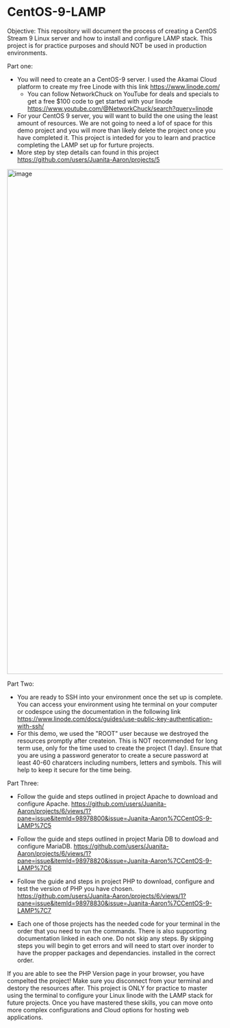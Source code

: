 # CentOS-9-LAMP

Objective: This repository will document the process of creating a CentOS Stream 9 Linux server and how to install and configure LAMP stack. This project is for practice purposes and should NOT be used in production environments. 

Part one: 
- You will need to create an a CentOS-9 server. I used the Akamai Cloud platform to create my free Linode with this link https://www.linode.com/
  - You can follow NetworkChuck on YouTube for deals and specials to get a free $100 code to get started with your linode https://www.youtube.com/@NetworkChuck/search?query=linode
- For your CentOS 9 server, you will want to build the one using the least amount of resources. We are not going to need a lof of space for this demo project and you will more than likely delete the project once you have completed it. This project is inteded for you to learn and practice completing the LAMP set up for furture projects.
- More step by step details can found in this project https://github.com/users/Juanita-Aaron/projects/5
<img width="1178" alt="image" src="https://github.com/user-attachments/assets/f2548d42-efdc-40a3-86e1-5e32a79818fe" />


Part Two: 
- You are ready to SSH into your environment once the set up is complete. You can access your environment using hte terminal on your computer or codespce using the documentation in the following link https://www.linode.com/docs/guides/use-public-key-authentication-with-ssh/
- For this demo, we used the "ROOT" user because we destroyed the resources promptly after createion. This is NOT recommended for long term use, only for the time used to create the project (1 day). Ensure that you are using a password generator to create a secure password at least 40-60 charatcers including numbers, letters and symbols. This will help to keep it secure for the time being.


Part Three: 
- Follow the guide and steps outlined in project Apache to download and configure Apache. https://github.com/users/Juanita-Aaron/projects/6/views/1?pane=issue&itemId=98978800&issue=Juanita-Aaron%7CCentOS-9-LAMP%7C5

- Follow the guide and steps outlined in project Maria DB to dowload and configure MariaDB. https://github.com/users/Juanita-Aaron/projects/6/views/1?pane=issue&itemId=98978820&issue=Juanita-Aaron%7CCentOS-9-LAMP%7C6

- Follow the guide and steps in project PHP to download, configure and test the version of PHP you have chosen. https://github.com/users/Juanita-Aaron/projects/6/views/1?pane=issue&itemId=98978830&issue=Juanita-Aaron%7CCentOS-9-LAMP%7C7

- Each one of those projects has the needed code for your terminal in the order that you need to run the commands. There is also supporting documentation linked in each one. Do not skip any steps. By skipping steps you will begin to get errors and will need to start over inorder to have the propper packages and dependancies. installed in the correct order.


If you are able to see the PHP Version page in your browser, you have compelted the project! Make sure you disconnect from your terminal and destory the resources after. This project is ONLY for practice to master using the terminal to configure your Linux linode with the LAMP stack for future projects. Once you have mastered these skills, you can move onto more complex configurations and Cloud options for hosting web applications. 


